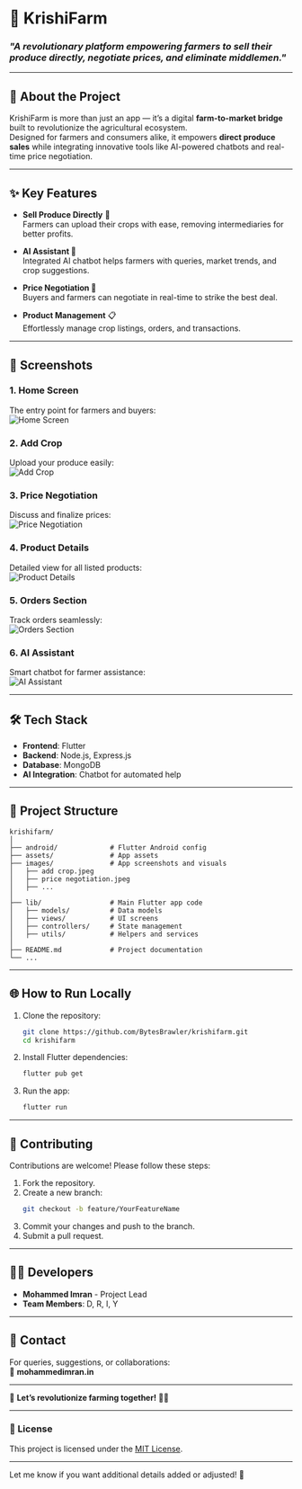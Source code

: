 

# 🌾 **KrishiFarm**  
### *"A revolutionary platform empowering farmers to sell their produce directly, negotiate prices, and eliminate middlemen."*

---

## 🚀 **About the Project**
KrishiFarm is more than just an app — it’s a digital **farm-to-market bridge** built to revolutionize the agricultural ecosystem.  
Designed for farmers and consumers alike, it empowers **direct produce sales** while integrating innovative tools like AI-powered chatbots and real-time price negotiation.  

---

## ✨ **Key Features**  
- **Sell Produce Directly** 🛒  
  Farmers can upload their crops with ease, removing intermediaries for better profits.

- **AI Assistant 🤖**  
  Integrated AI chatbot helps farmers with queries, market trends, and crop suggestions.

- **Price Negotiation 💬**  
  Buyers and farmers can negotiate in real-time to strike the best deal.

- **Product Management** 📋  
  Effortlessly manage crop listings, orders, and transactions.

---

## 📸 **Screenshots**

### **1. Home Screen**  
The entry point for farmers and buyers:  
![Home Screen](https://raw.githubusercontent.com/BytesBrawler/krishifarm/main/images/home_farmer.jpeg)

### **2. Add Crop**  
Upload your produce easily:  
![Add Crop](https://raw.githubusercontent.com/BytesBrawler/krishifarm/main/images/add%20crop.jpeg)

### **3. Price Negotiation**  
Discuss and finalize prices:  
![Price Negotiation](https://raw.githubusercontent.com/BytesBrawler/krishifarm/main/images/price%20negotiation.jpeg)

### **4. Product Details**  
Detailed view for all listed products:  
![Product Details](https://raw.githubusercontent.com/BytesBrawler/krishifarm/main/images/product%20detail.jpeg)

### **5. Orders Section**  
Track orders seamlessly:  
![Orders Section](https://raw.githubusercontent.com/BytesBrawler/krishifarm/main/images/orders.jpeg)

### **6. AI Assistant**  
Smart chatbot for farmer assistance:  
![AI Assistant](https://raw.githubusercontent.com/BytesBrawler/krishifarm/main/images/ai%20assistant.jpeg)

---

## 🛠️ **Tech Stack**
- **Frontend**: Flutter  
- **Backend**: Node.js, Express.js  
- **Database**: MongoDB  
- **AI Integration**: Chatbot for automated help  

---

## 📂 **Project Structure**  
```
krishifarm/
│
├── android/             # Flutter Android config
├── assets/              # App assets
├── images/              # App screenshots and visuals
│   ├── add crop.jpeg
│   ├── price negotiation.jpeg
│   ├── ...
│
├── lib/                 # Main Flutter app code
│   ├── models/          # Data models
│   ├── views/           # UI screens
│   ├── controllers/     # State management
│   ├── utils/           # Helpers and services
│
├── README.md            # Project documentation
└── ...
```

---

## 🌐 **How to Run Locally**
1. Clone the repository:  
   ```bash
   git clone https://github.com/BytesBrawler/krishifarm.git
   cd krishifarm
   ```

2. Install Flutter dependencies:  
   ```bash
   flutter pub get
   ```

3. Run the app:  
   ```bash
   flutter run
   ```

---

## 🤝 **Contributing**  
Contributions are welcome! Please follow these steps:  
1. Fork the repository.  
2. Create a new branch:  
   ```bash
   git checkout -b feature/YourFeatureName
   ```
3. Commit your changes and push to the branch.  
4. Submit a pull request.  

---

## 🧑‍💻 **Developers**  
- **Mohammed Imran** - Project Lead  
- **Team Members**: D, R, I, Y  

---

## 📧 **Contact**  
For queries, suggestions, or collaborations:  
📩 **mohammedimran.in**  

---

🎉 **Let’s revolutionize farming together!** 🌾🚜  

---

### 📄 License  
This project is licensed under the [MIT License](LICENSE).  

---

Let me know if you want additional details added or adjusted! 🚀